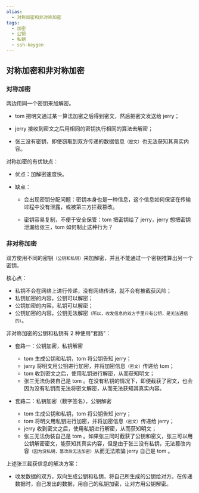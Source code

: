 ```yaml
---
alias:
  - 对称加密和非对称加密
tags:
  - 加密
  - 公钥
  - 私钥
  - ssh-keygen
---
```


## 对称加密和非对称加密

### 对称加密

两边用同一个密钥来加解密。

- tom 把明文通过某一算法加密之后得到密文，然后把密文发送给 jerry；

- jerry 接收到密文之后用相同的密钥执行相同的算法去解密；

- 张三没有密钥，即使窃取到双方传递的数据信息<small>（密文）</small>也无法获知其真实内容。

对称加密的有优缺点：


- 优点：加解密速度快。

- 缺点：

  - 会出现密钥分配问题：密钥本身也是一种信息，这个信息如何保证在传输过程中没有泄露，或被第三方拦截篡改。
 
  - 密钥容易复制，不便于安全保管：tom 把密钥给了 jerry，jerry 想把密钥泄漏给张三，tom 如何制止这种行为？

### 非对称加密

双方使用不同的密钥<small>（公钥和私钥）</small>来加解密，并且不能通过一个密钥推算出另一个密钥。

核心点：

- 私钥不会在网络上进行传递，没有网络传递，就不会有被截获风险；
- 私钥加密的内容，公钥可以解密；
- 公钥加密的内容，私钥可以解密；
- 公钥加密的内容，公钥无法解密<small>（所以，收发信息的双方手里只有公钥，是无法通信的）</small>。

非对称加密的公钥和私钥有 2 种使用“套路”：

- 套路一：公钥加密，私钥解密

  - tom 生成公钥和私钥，tom 将公钥告知 jerry；
  - jerry 将明文用公钥进行加密，并将加密信息<small>（密文）</small>传递给 tom；
  - tom 收到密文之后，使用私钥进行解密，从而获知明文；
  - 张三无法伪装自己是 tom 。在没有私钥的情况下，即便截获了密文，也会因为没有私钥而无法将密文解密，从而无法获知其真实内容。

- 套路二：私钥加密（数字签名），公钥解密

  - tom 生成公钥和私钥，tom 将公钥告知 jerry；
  - tom 将明文用私钥进行加密，并将加密信息<small>（密文）</small>传递给 jerry；
  - jerry 收到密文之后，使用私钥进行解密，从而获知明文； 
  - 张三无法伪装自己是 tom 。如果张三同时截获了公钥和密文，张三可以用公钥解密密文，能获知其真实内容，但是由于张三没有私钥，无法篡改内容<small>（因为没私钥，篡改后无法加密）</small>从而无法欺骗 jerry 自己是 tom 。

上述张三截获信息的解决方案：

- 收发数据的双方，双向生成公钥和私钥，将自己所生成的公钥给对方。在传递数据时，自己发出的数据，用自己的私钥加密，让对方用公钥解密。







